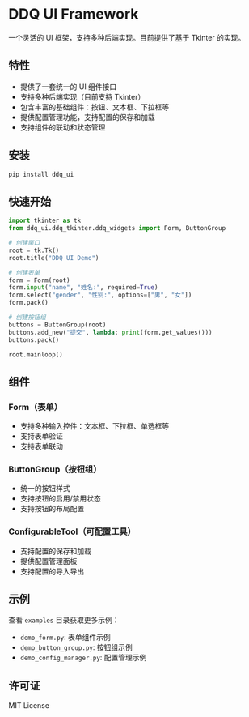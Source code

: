 # DDQ UI Framework

一个灵活的 UI 框架，支持多种后端实现。目前提供了基于 Tkinter 的实现。

## 特性

- 提供了一套统一的 UI 组件接口
- 支持多种后端实现（目前支持 Tkinter）
- 包含丰富的基础组件：按钮、文本框、下拉框等
- 提供配置管理功能，支持配置的保存和加载
- 支持组件的联动和状态管理

## 安装

```bash
pip install ddq_ui
```

## 快速开始

```python
import tkinter as tk
from ddq_ui.ddq_tkinter.ddq_widgets import Form, ButtonGroup

# 创建窗口
root = tk.Tk()
root.title("DDQ UI Demo")

# 创建表单
form = Form(root)
form.input("name", "姓名:", required=True)
form.select("gender", "性别:", options=["男", "女"])
form.pack()

# 创建按钮组
buttons = ButtonGroup(root)
buttons.add_new("提交", lambda: print(form.get_values()))
buttons.pack()

root.mainloop()
```

## 组件

### Form（表单）
- 支持多种输入控件：文本框、下拉框、单选框等
- 支持表单验证
- 支持表单联动

### ButtonGroup（按钮组）
- 统一的按钮样式
- 支持按钮的启用/禁用状态
- 支持按钮的布局配置

### ConfigurableTool（可配置工具）
- 支持配置的保存和加载
- 提供配置管理面板
- 支持配置的导入导出

## 示例

查看 `examples` 目录获取更多示例：
- `demo_form.py`: 表单组件示例
- `demo_button_group.py`: 按钮组示例
- `demo_config_manager.py`: 配置管理示例

## 许可证

MIT License 